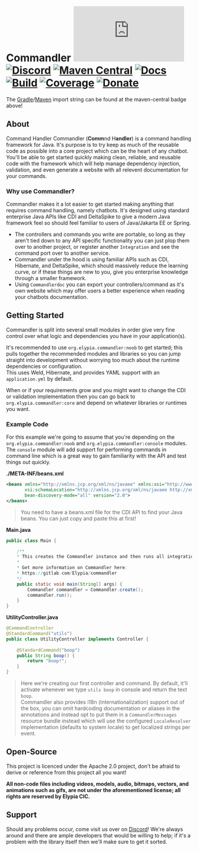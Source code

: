 # Commandler [![Matrix]][matrix-community] [![Discord]][discord-guild] [![Maven Central]][maven-page] [![Docs]][documentation] [![Build]][gitlab] [![Coverage]][gitlab] [![Donate]][elypia-donate]
The [Gradle]/[Maven] import string can be found at the maven-central badge above!

## About
Command Handler
Commandler (**Comm**nd H**andler**) is a command handling framework for Java.
It's purpose is to try keep as much of the reusable code as possible into a core
project which can be the heart of any chatbot.  
You'll be able to get started quickly making clean, reliable, and reusable code 
with the framework which will help manage dependency injection, validation, and
even generate a website with all relevent documentation for your commands.

### Why use Commandler?
Commandler makes it a lot easier to get started making anything that requires command
handling, namely chatbots. It's designed using standard enterprise Java APIs
like CDI and DeltaSpike to give a modern Java framework feel so should feel
familiar to users of Java/Jakarta EE or Spring.

* The controllers and commands you write are portable, so long as they aren't tied
down to any API specific functionality you can just plop them over to another project,
or register another `Integration` and see the command port over to another service.
* Commandler under the hood is using familiar APIs such as CDI, 
Hibernate, and DeltaSpike, which should massively reduce the learning curve,
or if these things are new to you, give you enterprise knowledge through a smaller framework.
* Using `Commandlerdoc` you can export your controllers/command as it's own website
which may offer users a better experience when reading your chatbots documentation. 

## Getting Started
Commandler is split into several small modules in order give very fine control
over what logic and dependencies you have in your application(s).

It's recommended to use `org.elypia.commandler:noob` to get started; this pulls 
together the recommended modules and libraries so you can jump straight into
development without worrying too much about the runtime dependencies or configuration.  
This uses Weld, Hibernate, and provides YAML support with an `application.yml` by default.

When or if your requirements grow and you might want to change the CDI or validation
implementation then you can go back to `org.elypia.commandler:core` and depend
on whatever libraries or runtimes you want.

### Example Code
For this example we're going to assume that you're depending on the 
`org.elypia.commandler:noob` and `org.elypia.commandler:console` modules.
The `console` module will add support for performing commands in command line which
is a great way to gain familiarity with the API and test things out quickly.

**./META-INF/beans.xml**
```xml
<beans xmlns="http://xmlns.jcp.org/xml/ns/javaee" xmlns:xsi="http://www.w3.org/2001/XMLSchema-instance"
       xsi:schemaLocation="http://xmlns.jcp.org/xml/ns/javaee http://xmlns.jcp.org/xml/ns/javaee/beans_2_0.xsd"
       bean-discovery-mode="all" version="2.0">
</beans>
```
> You need to have a beans.xml file for the CDI API to find your Java beans. 
> You can just copy and paste this at first!

**Main.java**
```java
public class Main {

    /**
    * This creates the Commandler instance and then runs all integrations.
    * 
    * Get more information on Commandler here: 
    * https://gitlab.com/Elypia/commandler
    */
    public static void main(String[] args) {
        Commandler commandler = Commandler.create();
        commandler.run();
    }
}
```

**UtilityController.java**
```java
@CommandController
@StandardCommand("utils")
public class UtilityController implements Controller {
    
    @StandardCommand("boop")
    public String boop() {
        return "boop!";
    }
}
```
> Here we're creating our first controller and command. By default, it'll activate 
> whenever we type `utils boop` in console and return the text `boop`.  
> Commandler also provides i18n (internationalization) support out of the box, 
> you can omit hardcoding documentation or aliases in the annotations and instead opt
> to put them in a `CommandlerMessages` resource bundle instead which will use the
> configured `LocaleResolver` implementation (defaults to system locale) to get localized
> strings per event.

## Open-Source
This project is licenced under the Apache 2.0 project, don't be afraid to
derive or reference from this project all you want!

**All non-code files including videos, models, audio, bitmaps, vectors, and 
animations such as gifs, are not under the aforementioned license; all rights
are reserved by Elypia CIC.**

## Support
Should any problems occur, come visit us over on [Discord][discord-guild]! We're always around and
there are ample developers that would be willing to help; if it's a problem with
the library itself then we'll make sure to get it sorted.

[matrix-community]: https://matrix.to/#/+elypia:matrix.org "Matrix Invite"
[discord-guild]: https://discord.com/invite/hprGMaM "Discord Invite"
[maven-page]: https://search.maven.org/search?q=g:org.elypia.commandler "Maven Central"
[documentation]: https://elypia.gitlab.io/commandler "Commandler Documentation"
[gitlab]: https://gitlab.com/Elypia/commandler/commits/master "Repository on GitLab"
[elypia-donate]: https://elypia.org/donate "Donate to Elypia"
[Gradle]: https://gradle.org/ "Depend via Gradle"
[Maven]: https://maven.apache.org/ "Depend via Maven"
[elypia]: https://elypia.org/ "Elypia Homepage"

[Matrix]: https://img.shields.io/matrix/elypia-general:matrix.org?logo=matrix "Matrix Shield"
[Discord]: https://discord.com/api/guilds/184657525990359041/widget.png "Discord Shield"
[Maven Central]: https://img.shields.io/maven-central/v/org.elypia.commandler/core "Download Shield"
[Docs]: https://img.shields.io/badge/docs-commandler-blue.svg "Commandler Documentation Shield"
[Build]: https://gitlab.com/Elypia/commandler/badges/master/pipeline.svg "GitLab Build Shield"
[Coverage]: https://gitlab.com/Elypia/commandler/badges/master/coverage.svg "GitLab Coverage Shield"
[Donate]: https://img.shields.io/badge/donate-elypia-blueviolet "Donate Shield"
